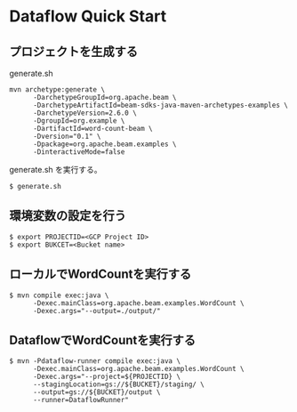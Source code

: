 # Dataflow Quick Start


## プロジェクトを生成する

generate.sh
```
mvn archetype:generate \
      -DarchetypeGroupId=org.apache.beam \
      -DarchetypeArtifactId=beam-sdks-java-maven-archetypes-examples \
      -DarchetypeVersion=2.6.0 \
      -DgroupId=org.example \
      -DartifactId=word-count-beam \
      -Dversion="0.1" \
      -Dpackage=org.apache.beam.examples \
      -DinteractiveMode=false
```
generate.sh を実行する。
```
$ generate.sh
```

## 環境変数の設定を行う
```
$ export PROJECTID=<GCP Project ID>
$ export BUKCET=<Bucket name>
```

## ローカルでWordCountを実行する
```
$ mvn compile exec:java \
      -Dexec.mainClass=org.apache.beam.examples.WordCount \
      -Dexec.args="--output=./output/"
```

## DataflowでWordCountを実行する
```
$ mvn -Pdataflow-runner compile exec:java \
      -Dexec.mainClass=org.apache.beam.examples.WordCount \
      -Dexec.args="--project=${PROJECTID} \
      --stagingLocation=gs://${BUCKET}/staging/ \
      --output=gs://${BUCKET}/output \
      --runner=DataflowRunner"
```